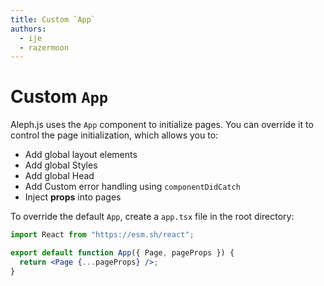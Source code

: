 ```yaml
---
title: Custom `App`
authors:
  - ije
  - razermoon
---
```


# Custom `App`

Aleph.js uses the `App` component to initialize pages. You can override it to control the page initialization, which allows you to:

- Add global layout elements
- Add global Styles
- Add global Head
- Add Custom error handling using `componentDidCatch`
- Inject **props** into pages

To override the default `App`, create a `app.tsx` file in the root directory:

```jsx
import React from "https://esm.sh/react";

export default function App({ Page, pageProps }) {
  return <Page {...pageProps} />;
}
```
